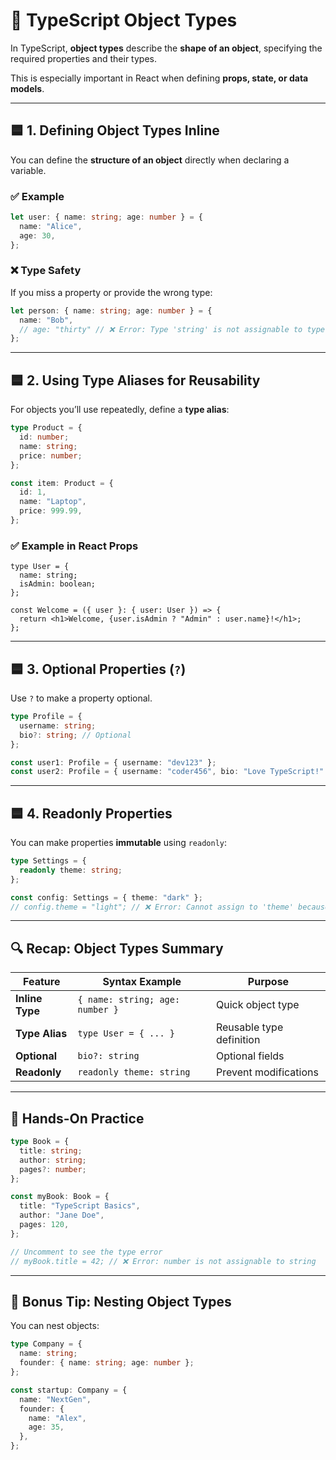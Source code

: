# 🔹 TypeScript Object Types

In TypeScript, **object types** describe the **shape of an object**, specifying the required properties and their types.

This is especially important in React when defining **props, state, or data models**.

---

## 🟦 1. Defining Object Types Inline

You can define the **structure of an object** directly when declaring a variable.

### ✅ Example

```ts
let user: { name: string; age: number } = {
  name: "Alice",
  age: 30,
};
```

### ❌ Type Safety

If you miss a property or provide the wrong type:

```ts
let person: { name: string; age: number } = {
  name: "Bob",
  // age: "thirty" // ❌ Error: Type 'string' is not assignable to type 'number'
};
```

---

## 🟦 2. Using Type Aliases for Reusability

For objects you’ll use repeatedly, define a **type alias**:

```ts
type Product = {
  id: number;
  name: string;
  price: number;
};

const item: Product = {
  id: 1,
  name: "Laptop",
  price: 999.99,
};
```

### ✅ Example in React Props

```tsx
type User = {
  name: string;
  isAdmin: boolean;
};

const Welcome = ({ user }: { user: User }) => {
  return <h1>Welcome, {user.isAdmin ? "Admin" : user.name}!</h1>;
};
```

---

## 🟦 3. Optional Properties (`?`)

Use `?` to make a property optional.

```ts
type Profile = {
  username: string;
  bio?: string; // Optional
};

const user1: Profile = { username: "dev123" };
const user2: Profile = { username: "coder456", bio: "Love TypeScript!" };
```

---

## 🟦 4. Readonly Properties

You can make properties **immutable** using `readonly`:

```ts
type Settings = {
  readonly theme: string;
};

const config: Settings = { theme: "dark" };
// config.theme = "light"; // ❌ Error: Cannot assign to 'theme' because it is a read-only property
```

---

## 🔍 Recap: Object Types Summary

| Feature         | Syntax Example                  | Purpose                  |
| --------------- | ------------------------------- | ------------------------ |
| **Inline Type** | `{ name: string; age: number }` | Quick object type        |
| **Type Alias**  | `type User = { ... }`           | Reusable type definition |
| **Optional**    | `bio?: string`                  | Optional fields          |
| **Readonly**    | `readonly theme: string`        | Prevent modifications    |

---

## 🧪 Hands-On Practice

```ts
type Book = {
  title: string;
  author: string;
  pages?: number;
};

const myBook: Book = {
  title: "TypeScript Basics",
  author: "Jane Doe",
  pages: 120,
};

// Uncomment to see the type error
// myBook.title = 42; // ❌ Error: number is not assignable to string
```

---

## 🧠 Bonus Tip: Nesting Object Types

You can nest objects:

```ts
type Company = {
  name: string;
  founder: { name: string; age: number };
};

const startup: Company = {
  name: "NextGen",
  founder: {
    name: "Alex",
    age: 35,
  },
};
```